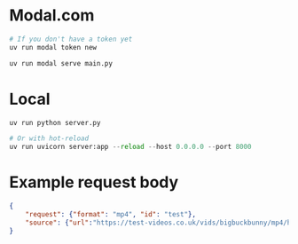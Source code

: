 # Modal.com 
```python
# If you don't have a token yet
uv run modal token new

uv run modal serve main.py
```

# Local
```python
uv run python server.py

# Or with hot-reload
uv run uvicorn server:app --reload --host 0.0.0.0 --port 8000
```

# Example request body 
```json
{
    "request": {"format": "mp4", "id": "test"},
    "source": {"url":"https://test-videos.co.uk/vids/bigbuckbunny/mp4/h264/1080/Big_Buck_Bunny_1080_10s_5MB.mp4"}
}
```
